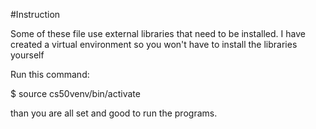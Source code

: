 #Instruction

Some of these file use external libraries that need to be installed.
I have created a virtual environment so you won't have to install the libraries yourself

Run this command:

$ source cs50venv/bin/activate   

than you are all set and good to run the programs.
